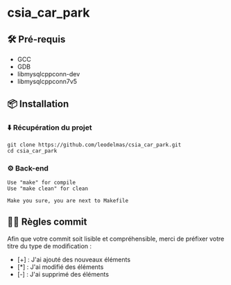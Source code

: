 # csia_car_park

## 🛠 Pré-requis
* GCC
* GDB
* libmysqlcppconn-dev 
* libmysqlcppconn7v5

## 📦 Installation

### ⬇️ Récupération du projet
```
git clone https://github.com/leodelmas/csia_car_park.git
cd csia_car_park
```

### ⚙️ Back-end
```
Use "make" for compile
Use "make clean" for clean

Make you sure, you are next to Makefile
```

## 👮‍♂️ Règles commit
Afin que votre commit soit lisible et compréhensible, merci de préfixer votre titre du type de modification :
* [+] : J'ai ajouté des nouveaux éléments
* [*] : J'ai modifié des éléments
* [-] : J'ai supprimé des éléments
